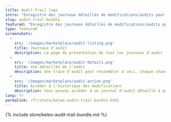 ```yaml
---
title: Audit-Trail logs
intro: "Enregistre des journaux détaillés de modifications/audits pour les feuilles de temps, les clients, les projets et les activités et les affiche dans une chronologie par élément."
slug: audit-trail-bundle
featured: "Enregistre des journaux détaillés de modifications/audits pour les feuilles de temps, les clients, les projets et les activités et les affiche dans une chronologie par élément."
type: featured
screenshots:
  - 
    src: '/images/marketplace/audit-listing.png'
    title: Journaux d'audit
    description: La page de présentation de tous les journaux d'audit
  -
    src: '/images/marketplace/audit-details.png'
    title: Vue détaillée de l'audit
    description: Une trace d'audit peut ressembler à ceci, chaque changement sera enregistré et vous pourriez voir plus d'entrées dans une ligne de temps d'objet.
  - 
    src: '/images/marketplace/audit-action.png'
    title: Accéder à l'historique des modifications
    description: Vous pouvez accéder à un journal d'audit détaillé à partir de la page de la liste ou du tableau de données, dans la liste déroulante "Actions" de chaque article.
lang: fr
permalink: /fr/store/keleo-audit-trail-bundle.html
---
```


{% include store/keleo-audit-trail-bundle.md %}
 
